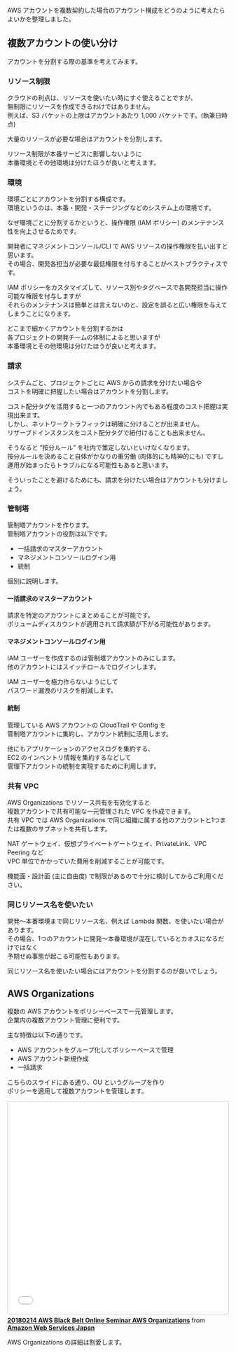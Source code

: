 AWS アカウントを複数契約した場合のアカウント構成をどうのように考えたらよいかを整理しました。  

## 複数アカウントの使い分け
アカウントを分割する際の基準を考えてみます。  

### リソース制限
クラウドの利点は、リソースを使いたい時にすぐ使えることですが、  
無制限にリソースを作成できるわけではありません。  
例えば、S3 バケットの上限はアカウントあたり 1,000 バケットです。(執筆日時点)  

大量のリソースが必要な場合はアカウントを分割します。  

リソース制限が本番サービスに影響しないように  
本番環境とその他環境は分けたほうが良いと考えます。  

### 環境
環境ごとにアカウントを分割する構成です。  
環境というのは、本番・開発・ステージングなどのシステム上の環境です。  

なぜ環境ごとに分割するかというと、操作権限 (IAM ポリシー) のメンテナンス性を向上させるためです。  

開発者にマネジメントコンソール/CLI で AWS リソースの操作権限を払い出すと思います。  
その場合、開発各担当が必要な最低権限を付与することがベストプラクティスです。  

IAM ポリシーをカスタマイズして、リソース別やタグベースで各開発担当に操作可能な権限を付与しますが  
それらのメンテナンスは簡単とは言えないのと、設定を誤ると広い権限を与えてしまうことになります。  

どこまで細かくアカウントを分割するかは  
各プロジェクトの開発チームの体制によると思いますが  
本番環境とその他環境は分けたほうが良いと考えます。  

### 請求
システムごと、プロジェクトごとに AWS からの請求を分けたい場合や  
コストを明確に把握したい場合はアカウントを分割します。  

コスト配分タグを活用すると一つのアカウント内でもある程度のコスト把握は実現出来ます。  
しかし、ネットワークトラフィックは明確に分けることが出来ません。  
リザーブドインスタンスをコスト配分タグで紐付けることも出来ません。  

そうなると ”按分ルール” を社内で策定しないといけなくなります。  
按分ルールを決めること自体がかなりの重労働 (肉体的にも精神的にも) ですし  
運用が始まったらトラブルになる可能性もあると思います。  

そういったことを避けるためにも、請求を分けたい場合はアカウントも分けましょう。  

### 管制塔
管制塔アカウントを作ります。  
管制塔アカウントの役割は以下です。  

- 一括請求のマスターアカウント
- マネジメントコンソールログイン用
- 統制

個別に説明します。  

#### 一括請求のマスターアカウント
請求を特定のアカウントにまとめることが可能です。  
ボリュームディスカウントが適用されて請求額が下がる可能性があります。  

#### マネジメントコンソールログイン用
IAM ユーザーを作成するのは管制塔アカウントのみにします。  
他のアカウントにはスイッチロールでログインします。  

IAM ユーザーを極力作らないようにして  
パスワード漏洩のリスクを削減します。  

#### 統制
管理している AWS アカウントの CloudTrail や Config を   
管制塔アカウントに集約し、アカウント統制に活用します。  

他にもアプリケーションのアクセスログを集約する、  
EC2 のインベントリ情報を集約するなどして  
管理下アカウントの統制を実現するために利用します。  

### 共有 VPC
AWS Organizations でリソース共有を有効化すると  
複数アカウントで共有可能な一元管理された VPC を作成できます。  
共有 VPC では AWS Organizations で同じ組織に属する他のアカウントと1つまたは複数のサブネットを共有します。  

NAT ゲートウェイ、仮想プライベートゲートウェイ、PrivateLink、VPC Peering など  
VPC 単位でかかっていた費用を削減することが可能です。  

機能面・設計面 (主に自由度) で制限があるので十分に検討してからご利用ください。  

### 同じリソース名を使いたい
開発～本番環境まで同じリソース名、例えば Lambda 関数、を使いたい場合があります。  
その場合、1つのアカウントに開発～本番環境が混在しているとカオスになるだけではなく  
予期せぬ事態が起こる可能性もあります。  

同じリソース名を使いたい場合にはアカウントを分割するのが良いでしょう。  

## AWS Organizations
複数の AWS アカウントをポリシーベースで一元管理します。  
企業内の複数アカウント管理に便利です。  

主な特徴は以下の通りです。  

- AWS アカウントをグループ化してポリシーベースで管理
- AWS アカウント新規作成
- 一括請求

こちらのスライドにある通り、OU というグループを作り  
ポリシーを適用して複数アカウントを管理します。  

<iframe src="//www.slideshare.net/slideshow/embed_code/key/iCQQ7tstE77XjR?startSlide=8" width="595" height="485" frameborder="0" marginwidth="0" marginheight="0" scrolling="no" style="border:1px solid #CCC; border-width:1px; margin-bottom:5px; max-width: 100%;" allowfullscreen> </iframe> <div style="margin-bottom:5px"> <strong> <a href="//www.slideshare.net/AmazonWebServicesJapan/20180214-aws-blackbeltorganizations" title="20180214 AWS Black Belt Online Seminar AWS Organizations" target="_blank">20180214 AWS Black Belt Online Seminar AWS Organizations</a> </strong> from <strong><a href="//www.slideshare.net/AmazonWebServicesJapan" target="_blank">Amazon Web Services Japan</a></strong> </div>

AWS Organizations の詳細は割愛します。  
